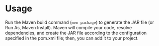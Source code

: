 # Usage

Run the Maven build command (`mvn package`) to generate the JAR file (or Run As, Maven Install). Maven will compile your code, resolve dependencies, and create the JAR file according to the configuration specified in the pom.xml file; then, you can add it to your project.
